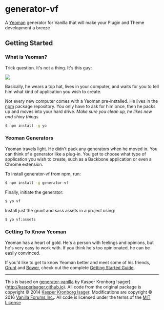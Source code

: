 # generator-vf

A [Yeoman](http://yeoman.io) generator for Vanilla that will make your Plugin and Theme development a breeze

## Getting Started

### What is Yeoman?

Trick question. It's not a thing. It's this guy:

![](http://i.imgur.com/JHaAlBJ.png)

Basically, he wears a top hat, lives in your computer, and waits for you to tell him what kind of application you wish to create.

Not every new computer comes with a Yeoman pre-installed. He lives in the [npm](https://npmjs.org) package repository. You only have to ask for him once, then he packs up and moves into your hard drive. *Make sure you clean up, he likes new and shiny things.*

```sh
$ npm install -g yo
```

### Yeoman Generators

Yeoman travels light. He didn't pack any generators when he moved in. You can think of a generator like a plug-in. You get to choose what type of application you wish to create, such as a Backbone application or even a Chrome extension.

To install generator-vf from npm, run:

```sh
$ npm install -g generator-vf
```

Finally, initiate the generator:

```sh
$ yo vf
```

Install just the grunt and sass assets in a project using:

```sh
$ yo vf:assets
```

### Getting To Know Yeoman

Yeoman has a heart of gold. He's a person with feelings and opinions, but he's very easy to work with. If you think he's too opinionated, he can be easily convinced.

If you'd like to get to know Yeoman better and meet some of his friends, [Grunt](http://gruntjs.com) and [Bower](http://bower.io), check out the complete [Getting Started Guide](https://github.com/yeoman/yeoman/wiki/Getting-Started).


---

This is based on [generator-vanilla](https://github.com/kasperisager/generator-vanilla) by Kasper Kronborg Isager](http://kasperisager.github.io).
All code from the original package is copyright &copy; 2014 [Kasper Kronborg Isager](http://kasperisager.github.io).
Modifications are copyright &copy; 2016 [Vanilla Forums Inc.](https://vanillaforums.com).
All code is licensed under the terms of the [MIT License](LICENSE.md)
